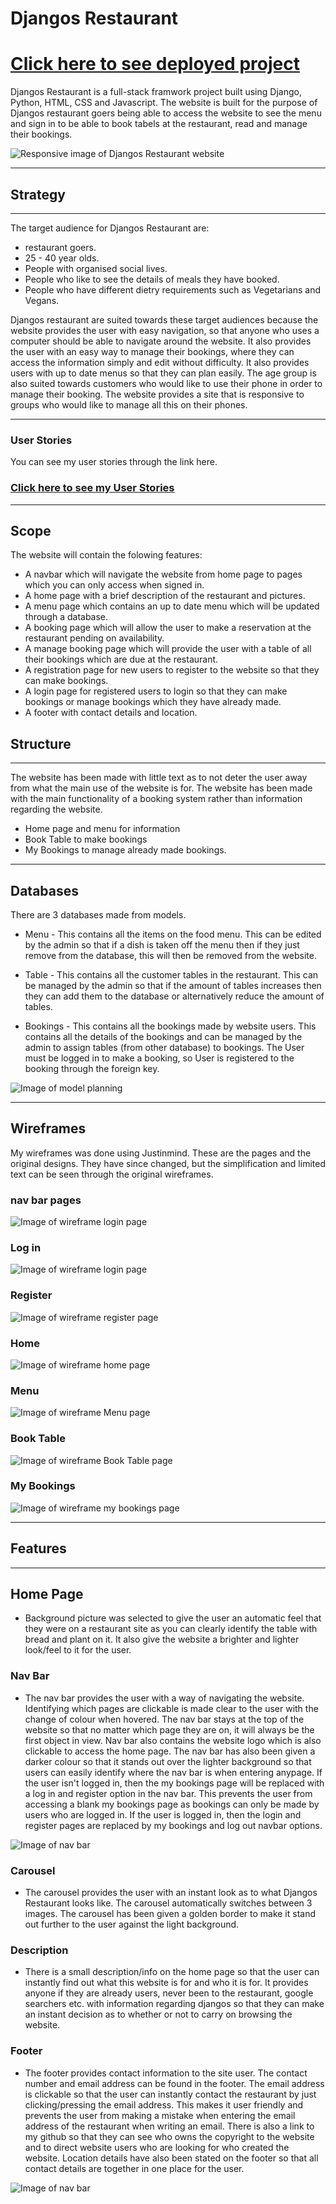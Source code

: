 # **Djangos Restaurant**

# [Click here to see deployed project](https://djangos-restaurant.herokuapp.com/) 

Djangos Restaurant is a full-stack framwork project built using Django, Python, HTML, CSS and Javascript. The website is built for the purpose of Djangos restaurant goers being able to access the website to see the menu and sign in to be able to book tabels at the restaurant, read and manage their bookings. 


![Responsive image of Djangos Restaurant website](https://res.cloudinary.com/wickster/image/upload/v1667150103/am_i_reponsive_hmau9x.png)

___

## **Strategy** ##
___
The target audience for Djangos Restaurant are:
- restaurant goers.
- 25 - 40 year olds.
- People with organised social lives.
- People who like to see the details of meals they have booked.
- People who have different dietry requirements such as Vegetarians and Vegans.

Djangos restaurant are suited towards these target audiences because the website provides the user with easy navigation, so that anyone who uses a computer should be able to navigate around the website. It also provides the user with an easy way to manage their bookings, where they can access the information simply and edit without difficulty. It also provides users with up to date menus so that they can plan easily. The age group is also suited towards customers who would like to use their phone in order to manage their booking. The website provides a site that is responsive to groups who would like to manage all this on their phones.
___
### User Stories
You can see my user stories through the link here.
### [Click here to see my User Stories](https://github.com/users/Josh-Wickens/projects/2/views/1) 
___
## **Scope** ##

The website will contain the folowing features:
- A navbar which will navigate the website from home page to pages which you can only access when signed in.
- A home page with a brief description of the restaurant and pictures.
- A menu page which contains an up to date menu which will be updated through a database.
- A booking page which will allow the user to make a reservation at the restaurant pending on availability.
- A manage booking page which will provide the user with a table of all their bookings which are due at the restaurant.
- A registration page for new users to register to the website so that they can make bookings.
- A login page for registered users to login so that they can make bookings or manage bookings which they have already made.
- A footer with contact details and location.  

## **Structure** ##
___

The website has been made with little text as to not deter the user away from what the main use of the website is for. The website has been made with the main functionality of a booking system rather than information regarding the website.

- Home page and menu for information
- Book Table to make bookings
- My Bookings to manage already made bookings.
___
## Databases

There are 3 databases made from models. 

- Menu - This contains all the items on the food menu. This can be edited by the admin so that if a dish is taken off the menu then if they just remove from the database, this will then be removed from the website.

- Table - This contains all the customer tables in the restaurant. This can be managed by the admin so that if the amount of tables increases then they can add them to the database or alternatively reduce the amount of tables.

- Bookings - This contains all the bookings made by website users. This contains all the details of the bookings and can be managed by the admin to assign tables (from other database) to bookings. The User must be logged in to make a booking, so User is registered to the booking through the foreign key.

![Image of model planning](https://res.cloudinary.com/wickster/image/upload/v1667159239/models_vi0z5g.png)
___

## Wireframes

My wireframes was done using Justinmind. These are the pages and the original designs. They have since changed, but the simplification and limited text can be seen through the original wireframes.

### nav bar pages
![Image of wireframe login page](https://res.cloudinary.com/wickster/image/upload/v1667160304/wireframe-1_b6lbj3.png)

### Log in
![Image of wireframe login page](https://res.cloudinary.com/wickster/image/upload/v1667160304/wireframe-login_vngc75.png)



### Register
![Image of wireframe register page](https://res.cloudinary.com/wickster/image/upload/v1667160304/wireframe-register_zyxn7l.png)




### Home
![Image of wireframe home page](https://res.cloudinary.com/wickster/image/upload/v1667160304/wireframe-home_rtlncv.png)




### Menu
![Image of wireframe Menu page](https://res.cloudinary.com/wickster/image/upload/v1667160304/wireframe-menu_vq4gxg.png)

### Book Table
![Image of wireframe Book Table page](https://res.cloudinary.com/wickster/image/upload/v1667160304/wireframe-book_sn1xpa.png)

### My Bookings
![Image of wireframe my bookings page](https://res.cloudinary.com/wickster/image/upload/v1667160304/wireframe-mybooking_vw1khe.png)

___
## **Features** 

___

## Home Page

- Background picture was selected to give the user an automatic feel that they were on a restaurant site as you can clearly identify the table with bread and plant on it. It also give the website a brighter and lighter look/feel to it for the user.

### Nav Bar
- The nav bar provides the user with a way of navigating the website. Identifying which pages are clickable is made clear to the user with the change of colour when hovered. The nav bar stays at the top of the website so that no matter which page they are on, it will always be the first object in view. Nav bar also contains the website logo which is also clickable to access the home page. The nav bar has also been given a darker colour so that it stands out over the lighter background so that users can easily identify where the nav bar is when entering anypage. If the user isn't logged in, then the my bookings page will be replaced with a log in and register option in the nav bar. This prevents the user from accessing a blank my bookings page as bookings can only be made by users who are logged in. If the user is logged in, then the login and register pages are replaced by my bookings and log out navbar options.

![Image of nav bar](https://res.cloudinary.com/wickster/image/upload/v1667162614/navbar-ss_tzg6fi.png)

### Carousel

- The carousel provides the user with an instant look as to what Djangos Restaurant looks like. The carousel automatically switches between 3 images. The carousel has been given a golden border to make it stand out further to the user against the light background. 

### Description

- There is a small description/info on the home page so that the user can instantly find out what this website is for and who it is for. It provides anyone if they are already users, never been to the restaurant, google searchers etc. with information regarding djangos so that they can make an instant decision as to whether or not to carry on browsing the website.

### Footer

- The footer provides contact information to the site user. The contact number and email address can be found in the footer. The email address is clickable so that the user can instantly contact the restaurant by just clicking/pressing the email address. This makes it user friendly and prevents the user from making a mistake when entering the email address of the restaurant when writing an email. There is also a link to my github so that they can see who owns the copyright to the website and to direct website users who are looking for who created the website. Location details have also been stated on the footer so that all contact details are together in one place for the user.

![Image of nav bar](https://res.cloudinary.com/wickster/image/upload/v1667164049/footer_ss_g2evko.png)




